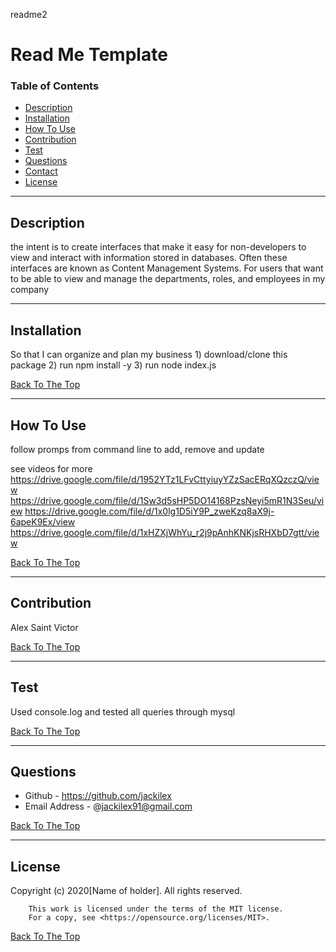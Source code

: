 readme2
# Read Me Template

### Table of Contents
- [Description](#description)
- [Installation](#how-to-use)
- [How To Use](#how-to-use)
- [Contribution](#contribution)
- [Test](#test)
- [Questions](#questions)
- [Contact](#contact)
- [License](#license)

---

## Description
the intent is to create interfaces that make it easy for non-developers to view and interact with information stored in databases. Often these interfaces are known as Content Management Systems. For users that want to be able to view and manage the departments, roles, and employees in my company


---
## Installation
So that I can organize and plan my business 1) download/clone this package 2) run npm install -y 3) run node index.js


[Back To The Top](#read-me-template)

---

## How To Use
follow promps from command line to add, remove and update

see videos for more
 https://drive.google.com/file/d/1952YTz1LFvCttyiuyYZzSacERqXQzczQ/view
 https://drive.google.com/file/d/1Sw3d5sHP5DO14168PzsNeyi5mR1N3Seu/view
 https://drive.google.com/file/d/1x0lg1D5iY9P_zweKzq8aX9j-6apeK9Ex/view
 https://drive.google.com/file/d/1xHZXjWhYu_r2j9pAnhKNKjsRHXbD7gtt/view
 

[Back To The Top](#read-me-template)

---
## Contribution
Alex Saint Victor

[Back To The Top](#read-me-template)

---

## Test
Used console.log and tested all queries through mysql

[Back To The Top](#read-me-template)

---

## Questions
- Github - https://github.com/jackilex
- Email Address - @jackilex91@gmail.com

[Back To The Top](#read-me-template)

---

## License
Copyright (c) 2020[Name of holder]. All rights reserved.
        
        This work is licensed under the terms of the MIT license.  
        For a copy, see <https://opensource.org/licenses/MIT>.

[Back To The Top](#read-me-template)
